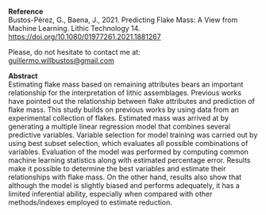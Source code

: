 **Reference**   
Bustos-Pérez, G., Baena, J., 2021. Predicting Flake Mass: A View from Machine Learning. Lithic Technology 14. https://doi.org/10.1080/01977261.2021.1881267    

Please, do not hesitate to contact me at:   
guillermo.willbustos@gmail.com   

**Abstract**   
Estimating flake mass based on remaining attributes bears an important relationship for the interpretation of lithic assemblages. Previous works have pointed out the relationship between flake attributes and prediction of flake mass. This study builds on previous works by using data from an experimental collection of flakes. Estimated mass was arrived at by generating a multiple linear regression model that combines several predictive variables. Variable selection for model training was carried out by using best subset selection, which evaluates all possible combinations of variables. Evaluation of the model was performed by computing common machine learning statistics along with estimated percentage error. Results make it possible to determine the best variables and estimate their relationships with flake mass. On the other hand, results also show that although the model is slightly biased and performs adequately, it has a limited inferential ability, especially when compared with other methods/indexes employed to estimate reduction.
